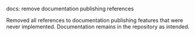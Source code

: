 ---
---

docs: remove documentation publishing references

Removed all references to documentation publishing features that were never implemented. Documentation remains in the repository as intended.
